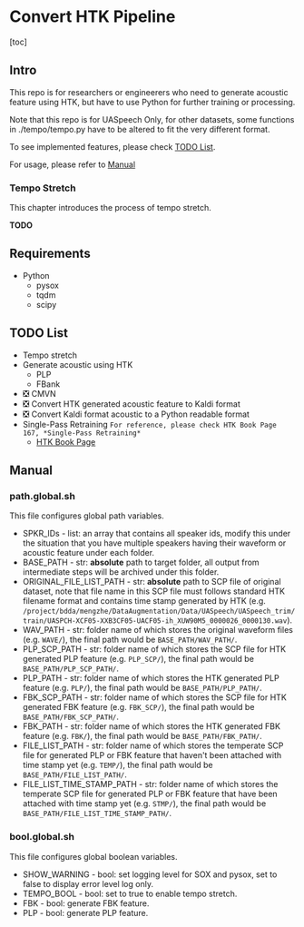 # Convert HTK Pipeline

[toc]

## Intro
This repo is for researchers or engineerers who need to generate acoustic feature using HTK, but have to use Python for further training or processing.

Note that this repo is for UASpeech Only, for other datasets, some functions in ./tempo/tempo.py have to be altered to fit the very different format.

To see implemented features, please check [TODO List](##3).

For usage, please refer to [Manual](##4)

### Tempo Stretch
This chapter introduces the process of tempo stretch.

**TODO**

## Requirements
- Python
  - pysox
  - tqdm
  - scipy
  

## TODO List
- Tempo stretch
- Generate acoustic using HTK
  - PLP
  - FBank
- ❎ CMVN
- ❎ Convert HTK generated acoustic feature to Kaldi format
- ❎ Convert Kaldi format acoustic to a Python readable format
- Single-Pass Retraining ```For reference, please check HTK Book Page 167, *Single-Pass Retraining* ```
  - [HTK Book Page](https://www.researchgate.net/publication/289354717_The_HTK_Book_version_35a)

## Manual

### path.global.sh

This file configures global path variables.

- SPKR_IDs - list: an array that contains all speaker ids, modify this under the situation that you have multiple speakers having their waveform or acoustic feature under each folder.
- BASE_PATH - str: **absolute** path to target folder, all output from intermediate steps will be archived under this folder.
- ORIGINAL_FILE_LIST_PATH - str: **absolute** path to SCP file of original dataset, note that file name in this SCP file must follows standard HTK filename format and contains time stamp generated by HTK (e.g. ```/project/bdda/mengzhe/DataAugmentation/Data/UASpeech/UASpeech_trim/train/UASPCH-XCF05-XXB3CF05-UACF05-ih_XUW90M5_0000026_0000130.wav```).
- WAV_PATH - str: folder name of which stores the original waveform files (e.g. ```WAVE/```), the final path would be ```BASE_PATH/WAV_PATH/```.
- PLP_SCP_PATH - str: folder name of which stores the SCP file for HTK generated PLP feature (e.g. ```PLP_SCP/```), the final path would be ```BASE_PATH/PLP_SCP_PATH/```.
- PLP_PATH - str: folder name of which stores the HTK generated PLP feature (e.g. ```PLP/```), the final path would be ```BASE_PATH/PLP_PATH/```.
- FBK_SCP_PATH - str: folder name of which stores the SCP file for HTK generated FBK feature (e.g. ```FBK_SCP/```), the final path would be ```BASE_PATH/FBK_SCP_PATH/```.
- FBK_PATH - str: folder name of which stores the HTK generated FBK feature (e.g. ```FBK/```), the final path would be ```BASE_PATH/FBK_PATH/```.
- FILE_LIST_PATH - str: folder name of which stores the temperate SCP file for generated PLP or FBK feature that haven't been attached with time stamp yet (e.g. ```TEMP/```), the final path would be ```BASE_PATH/FILE_LIST_PATH/```.
- FILE_LIST_TIME_STAMP_PATH - str: folder name of which stores the temperate SCP file for generated PLP or FBK feature that have been attached with time stamp yet (e.g. ```STMP/```), the final path would be ```BASE_PATH/FILE_LIST_TIME_STAMP_PATH/```.

### bool.global.sh

This file configures global boolean variables.

- SHOW_WARNING - bool: set logging level for SOX and pysox, set to false to display error level log only.
- TEMPO_BOOL - bool: set to true to enable tempo stretch.
- FBK - bool: generate FBK feature.
- PLP - bool: generate PLP feature.
